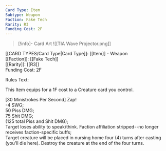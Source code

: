 ```yaml
---
Card Type: Item
Subtype: Weapon
Faction: Fake Tech
Rarity: R3
Funding Cost: 2F
---
```

> [!info]- Card Art
> ![[TIA Wave Projector.png]]

[[CARD TYPES/Card Type|Card Type]]: [[Item]] - Weapon  
[[Faction]]: [[Fake Tech]]  
[[Rarity]]: [[R3]]  
Funding Cost: 2F  

Rules Text:  

This Item equips for a 1F cost to a Creature card you control.  

[30 Ministrokes Per Second] Zap!  
-4 SWG;  
50 Piss DMG;  
75 Shit DMG;  
(125 total Piss and Shit DMG);  
Target loses ability to speak/think. Faction affiliation stripped--no longer receives faction-specific buffs;  
Target creature will be placed in nursing home four (4) turns after casting (you'll die here). Destroy the creature at the end of the four turns.  